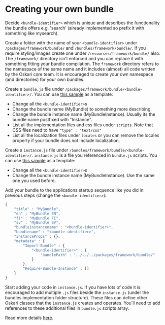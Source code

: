 # Creating your own bundle

Decide `<bundle-identifier>` which is unique and describes the functionality the bundle offers e.g. 'search' (already implemented so prefix it with something like mysearch).

Create a folder with the name of your `<bundle-identifier>` under `/packages/framework/bundle/` and `/bundles/framework/bundle/`. If you require styling/images create one under `/resources/framework/bundle/` also. The `/framework/` directory isn't enforced and you can replace it with something fitting your bundle compilation. The `framework` directory refers to the namespace of the same name and it includes (almost) all code written by the Oskari core team. It is encouraged to create your own namespace (and directories) for your own bundles.

Create a `bundle.js` file under `/packages/framework/bundle/<bundle-identifier>/`. You can use [this sample](/guides/quick-start/sample-bundle-definition) as a template:

* Change all the `<bundle-identifier>`s
* Change the bundle name (MyBundle) to something more describing.
* Change the bundle instance name (MyBundleInstance). Usually its the bundle name postfixed with "Instance".
* List all the implementation files and css files under `scripts`. Note that CSS files need to have `"type" : "text/css"`
* List all the localization files under `locales` or you can remove the locales property if your bundle does not include localization.

Create a `instance.js` file under `/bundles/framework/bundle/<bundle-identifier>/`. `instance.js` is a file you referenced in `bundle.js` scripts. You can use [this sample](/guides/quick-start/sample-instance-definition) as a template:

* Change all the `<bundle-identifier>`s
* Change the bundle instance name (MyBundleInstance). Use the same one you used before.

Add your bundle to the applications startup sequence like you did in previous steps (change the `<bundle-identifier>`):

```javascript
{ 
    "title" : "MyBundle",
    "en" : "MyBundle EN",
    "fi" : "MyBundle FI",
    "sv" : "MyBundle SV",
    "bundleinstancename" : "<bundle-identifier>",
    "bundlename" : "<bundle-identifier>",
    "instanceProps" : {},
    "metadata" : { 
        "Import-Bundle" : { 
            "<bundle-identifier>" : {
                "bundlePath" : "../../../packages/framework/bundle/"
            }
        },
        "Require-Bundle-Instance" : []
    }
}
```

Start adding your code in `instance.js`. If you have lots of code it is encouraged to add multiple `.js` files beside the `instance.js` (under the bundles implementation folder structure). These files can define other Oskari classes that the `instance.js` creates and operates. You'll need to add references to these additional files in `bundle.js` scripts array.

Read more details [here](/documentation/core-concepts/oskari-bundle).